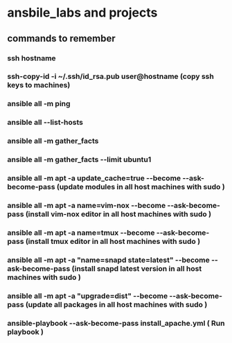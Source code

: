 # ansbile_labs and projects
 ## commands to remember 
  ### ssh hostname
  ### ssh-copy-id -i ~/.ssh/id_rsa.pub user@hostname (copy ssh keys to machines)
  ### ansible all -m ping
  ### ansible all --list-hosts
  ### ansible all -m gather_facts
  ### ansible all -m gather_facts --limit ubuntu1
  ### ansible all -m apt -a update_cache=true --become --ask-become-pass (update modules in all host machines with sudo )
  ### ansible all -m apt -a name=vim-nox --become --ask-become-pass (install vim-nox editor in all host machines with sudo )
  ### ansible all -m apt -a name=tmux --become --ask-become-pass (install tmux editor in all host machines with sudo )
  ### ansible all -m apt -a "name=snapd state=latest" --become --ask-become-pass (install snapd latest version in all host machines with sudo )
  ### ansible all -m apt -a "upgrade=dist" --become --ask-become-pass (update all packages in all host machines with sudo )
  ### ansible-playbook --ask-become-pass install_apache.yml ( Run playbook )
